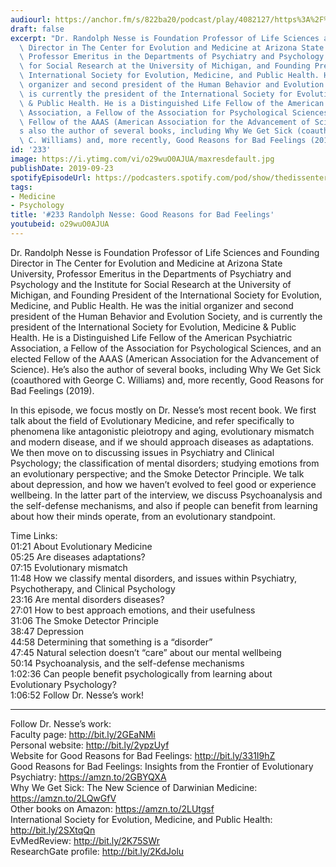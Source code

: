 ```yaml
---
audiourl: https://anchor.fm/s/822ba20/podcast/play/4082127/https%3A%2F%2Fd3ctxlq1ktw2nl.cloudfront.net%2Fproduction%2F2019-7-3%2F20119036-44100-2-a67864c2256d2.m4a
draft: false
excerpt: "Dr. Randolph Nesse is Foundation Professor of Life Sciences and Founding\
  \ Director in The Center for Evolution and Medicine at Arizona State University,\
  \ Professor Emeritus in the Departments of Psychiatry and Psychology and the Institute\
  \ for Social Research at the University of Michigan, and Founding President of the\
  \ International Society for Evolution, Medicine, and Public Health. He was the initial\
  \ organizer and second president of the Human Behavior and Evolution Society, and\
  \ is currently the president of the International Society for Evolution, Medicine\
  \ & Public Health. He is a Distinguished Life Fellow of the American Psychiatric\
  \ Association, a Fellow of the Association for Psychological Sciences, and an elected\
  \ Fellow of the AAAS (American Association for the Advancement of Science). He\u2019\
  s also the author of several books, including Why We Get Sick (coauthored with George\
  \ C. Williams) and, more recently, Good Reasons for Bad Feelings (2019)."
id: '233'
image: https://i.ytimg.com/vi/o29wuO0AJUA/maxresdefault.jpg
publishDate: 2019-09-23
spotifyEpisodeUrl: https://podcasters.spotify.com/pod/show/thedissenter/episodes/233-Randolph-Nesse-Good-Reasons-for-Bad-Feelings-e4r30f
tags:
- Medicine
- Psychology
title: '#233 Randolph Nesse: Good Reasons for Bad Feelings'
youtubeid: o29wuO0AJUA
---
```

<div class="timelinks">

Dr. Randolph Nesse is Foundation Professor of Life Sciences and Founding Director in The Center for Evolution and Medicine at Arizona State University, Professor Emeritus in the Departments of Psychiatry and Psychology and the Institute for Social Research at the University of Michigan, and Founding President of the International Society for Evolution, Medicine, and Public Health. He was the initial organizer and second president of the Human Behavior and Evolution Society, and is currently the president of the International Society for Evolution, Medicine & Public Health. He is a Distinguished Life Fellow of the American Psychiatric Association, a Fellow of the Association for Psychological Sciences, and an elected Fellow of the AAAS (American Association for the Advancement of Science). He’s also the author of several books, including Why We Get Sick (coauthored with George C. Williams) and, more recently, Good Reasons for Bad Feelings (2019).

In this episode, we focus mostly on Dr. Nesse’s most recent book. We first talk about the field of Evolutionary Medicine, and refer specifically to phenomena like antagonistic pleiotropy and aging, evolutionary mismatch and modern disease, and if we should approach diseases as adaptations. We then move on to discussing issues in Psychiatry and Clinical Psychology; the classification of mental disorders; studying emotions from an evolutionary perspective; and the Smoke Detector Principle. We talk about depression, and how we haven’t evolved to feel good or experience wellbeing. In the latter part of the interview, we discuss Psychoanalysis and the self-defense mechanisms, and also if people can benefit from learning about how their minds operate, from an evolutionary standpoint. 

Time Links:  
<time>01:21</time> About Evolutionary Medicine  
<time>05:25</time> Are diseases adaptations?  
<time>07:15</time> Evolutionary mismatch  
<time>11:48</time> How we classify mental disorders, and issues within Psychiatry, Psychotherapy, and Clinical Psychology                               
<time>23:16</time> Are mental disorders diseases?  
<time>27:01</time> How to best approach emotions, and their usefulness  
<time>31:06</time> The Smoke Detector Principle  
<time>38:47</time> Depression  
<time>44:58</time> Determining that something is a “disorder”  
<time>47:45</time> Natural selection doesn’t “care” about our mental wellbeing   
<time>50:14</time> Psychoanalysis, and the self-defense mechanisms  
<time>1:02:36</time> Can people benefit psychologically from learning about Evolutionary Psychology?  
<time>1:06:52</time> Follow Dr. Nesse’s work!

---

Follow Dr. Nesse’s work:  
Faculty page: http://bit.ly/2GEaNMi  
Personal website: http://bit.ly/2ypzUyf  
Website for Good Reasons for Bad Feelings: http://bit.ly/331I9hZ  
Good Reasons for Bad Feelings: Insights from the Frontier of Evolutionary Psychiatry: https://amzn.to/2GBYQXA  
Why We Get Sick: The New Science of Darwinian Medicine: https://amzn.to/2LQwGfV  
Other books on Amazon: https://amzn.to/2LUtgsf  
International Society for Evolution, Medicine, and Public Health: http://bit.ly/2SXtqQn  
EvMedReview: http://bit.ly/2K75SWr  
ResearchGate profile: http://bit.ly/2KdJolu
</div>

